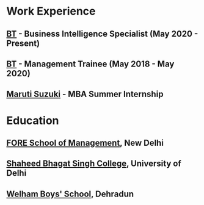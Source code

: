 # Work Experience
## [BT](https://www.btplc.com/Thegroup/) - Business Intelligence Specialist (May 2020 - Present)
## [BT](https://www.btplc.com/Thegroup/) - Management Trainee (May 2018 - May 2020)
## [Maruti Suzuki](https://www.marutisuzuki.com/) - MBA Summer Internship

# Education
## [FORE School of Management](https://www.fsm.ac.in/), New Delhi
## [Shaheed Bhagat Singh College](https://www.sbsc.in/), University of Delhi
## [Welham Boys' School](https://www.welhamboys.org/), Dehradun
